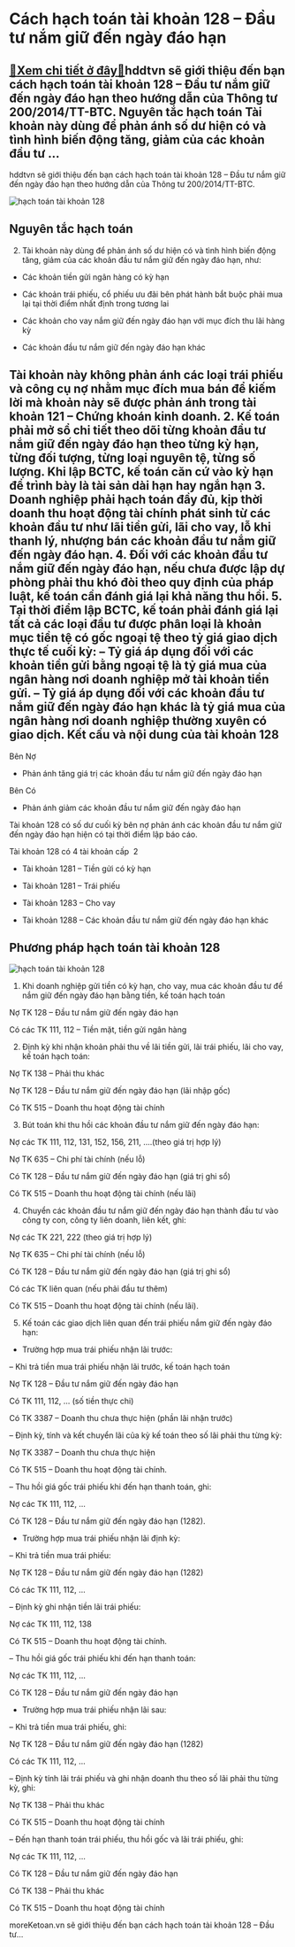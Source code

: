 Cách hạch toán tài khoản 128 – Đầu tư nắm giữ đến ngày đáo hạn
==============================================================

[:gift:Xem chi tiết ở đây:gift:](https://hddtvn.com/cach-hach-toan-tai-khoan-128-dau-tu-nam-giu-den-ngay-dao-han/)hddtvn sẽ giới thiệu đến bạn cách hạch toán tài khoản 128 – Đầu tư nắm giữ đến ngày đáo hạn theo hướng dẫn của Thông tư 200/2014/TT-BTC. Nguyên tắc hạch toán Tài khoản này dùng để phản ánh số dư hiện có và tình hình biến động tăng, giảm của các khoản đầu tư …
-------------------------------------------------------------------------------------------------------------------------------------------------------------------------------------------------------------------------------------------------------------------

hddtvn sẽ giới thiệu đến bạn cách hạch toán tài khoản 128 – Đầu tư nắm giữ đến ngày đáo hạn theo hướng dẫn của Thông tư 200/2014/TT-BTC.


![hạch toán tài khoản 128](https://hddtvn.com/wp-content/uploads/2021/01/đàu-tư.jpg)


Nguyên tắc hạch toán
--------------------




2. Tài khoản này dùng để phản ánh số dư hiện có và tình hình biến động tăng, giảm của các khoản đầu tư nắm giữ đến ngày đáo hạn, như:





* Các khoản tiền gửi ngân hàng có kỳ hạn

* Các khoản trái phiếu, cổ phiếu ưu đãi bên phát hành bắt buộc phải mua lại tại thời điểm nhất định trong tương lai

* Các khoản cho vay nắm giữ đến ngày đáo hạn với mục đích thu lãi hàng kỳ

* Các khoản đầu tư nắm giữ đến ngày đáo hạn khác



Tài khoản này không phản ánh các loại trái phiếu và công cụ nợ nhằm mục đích mua bán để kiếm lời mà khoản này sẽ được phản ánh trong tài khoản 121 – Chứng khoán kinh doanh.
2. Kế toán phải mở sổ chi tiết theo dõi từng khoản đầu tư nắm giữ đến ngày đáo hạn theo từng kỳ hạn, từng đối tượng, từng loại nguyên tệ, từng số lượng.
Khi lập BCTC, kế toán căn cứ vào kỳ hạn để trình bày là tài sản dài hạn hay ngắn hạn
3. Doanh nghiệp phải hạch toán đầy đủ, kịp thời doanh thu hoạt động tài chính phát sinh từ các khoản đầu tư như lãi tiền gửi, lãi cho vay, lỗ khi thanh lý, nhượng bán các khoản đầu tư nắm giữ đến ngày đáo hạn.
4. Đối với các khoản đầu tư nắm giữ đến ngày đáo hạn, nếu chưa được lập dự phòng phải thu khó đòi theo quy định của pháp luật, kế toán cần đánh giá lại khả năng thu hồi.
5. Tại thời điểm lập BCTC, kế toán phải đánh giá lại tất cả các loại đầu tư được phân loại là khoản mục tiền tệ có gốc ngoại tệ theo tỷ giá giao dịch thực tế cuối kỳ:
– Tỷ giá áp dụng đối với các khoản tiền gửi bằng ngoại tệ là tỷ giá mua của ngân hàng nơi doanh nghiệp mở tài khoản tiền gửi.
– Tỷ giá áp dụng đối với các khoản đầu tư nắm giữ đến ngày đáo hạn khác là tỷ giá mua của ngân hàng nơi doanh nghiệp thường xuyên có giao dịch.
Kết cấu và nội dung của tài khoản 128
-------------------------------------


Bên Nợ




* Phản ánh tăng giá trị các khoản đầu tư nắm giữ đến ngày đáo hạn



Bên Có




* Phản ánh giảm các khoản đầu tư nắm giữ đến ngày đáo hạn



Tài khoản 128 có số dư cuối kỳ bên nợ phản ánh các khoản đầu tư nắm giữ đến ngày đáo hạn hiện có tại thời điểm lập báo cáo.


Tài khoản 128 có 4 tài khoản cấp  2




* Tài khoản 1281 – Tiền gửi có kỳ hạn

* Tài khoản 1281 – Trái phiếu

* Tài khoản 1283 – Cho vay

* Tài khoản 1288 – Các khoản đầu tư nắm giữ đến ngày đáo hạn khác



Phương pháp hạch toán tài khoản 128
-----------------------------------


![hạch toán tài khoản 128](https://hddtvn.com/wp-content/uploads/2021/01/đầu-tư.jpg)


1. Khi doanh nghiệp gửi tiền có kỳ hạn, cho vay, mua các khoản đầu tư để nắm giữ đến ngày đáo hạn bằng tiền, kế toán hạch toán


Nợ TK 128 – Đầu tư nắm giữ đến ngày đáo hạn


Có các TK 111, 112 – Tiền mặt, tiền gửi ngân hàng


2. Định kỳ khi nhận khoản phải thu về lãi tiền gửi, lãi trái phiếu, lãi cho vay, kế toán hạch toán:


Nợ TK 138 – Phải thu khác


Nợ TK 128 – Đầu tư nắm giữ đến ngày đáo hạn (lãi nhập gốc)


Có TK 515 – Doanh thu hoạt động tài chính


3. Bút toán khi thu hồi các khoản đầu tư nắm giữ đến ngày đáo hạn:


Nợ các TK 111, 112, 131, 152, 156, 211, ….(theo giá trị hợp lý)


Nợ TK 635 – Chi phí tài chính (nếu lỗ)


Có TK 128 – Đầu tư nắm giữ đến ngày đáo hạn (giá trị ghi sổ)


Có TK 515 – Doanh thu hoạt động tài chính (nếu lãi)


4. Chuyển các khoản đầu tư nắm giữ đến ngày đáo hạn thành đầu tư vào công ty con, công ty liên doanh, liên kết, ghi:


Nợ các TK 221, 222 (theo giá trị hợp lý)


Nợ TK 635 – Chi phí tài chính (nếu lỗ)


Có TK 128 – Đầu tư nắm giữ đến ngày đáo hạn (giá trị ghi sổ)


Có các TK liên quan (nếu phải đầu tư thêm)


Có TK 515 – Doanh thu hoạt động tài chính (nếu lãi).


5. Kế toán các giao dịch liên quan đến trái phiếu nắm giữ đến ngày đáo hạn:




* Trường hợp mua trái phiếu nhận lãi trước:



– Khi trả tiền mua trái phiếu nhận lãi trước, kế toán hạch toán


Nợ TK 128 – Đầu tư nắm giữ đến ngày đáo hạn


Có TK 111, 112, … (số tiền thực chi)


Có TK 3387 – Doanh thu chưa thực hiện (phần lãi nhận trước)


– Định kỳ, tính và kết chuyển lãi của kỳ kế toán theo số lãi phải thu từng kỳ:


Nợ TK 3387 – Doanh thu chưa thực hiện


Có TK 515 – Doanh thu hoạt động tài chính.


– Thu hồi giá gốc trái phiếu khi đến hạn thanh toán, ghi:


Nợ các TK 111, 112, …


Có TK 128 – Đầu tư nắm giữ đến ngày đáo hạn (1282).




* Trường hợp mua trái phiếu nhận lãi định kỳ:



– Khi trả tiền mua trái phiếu:


Nợ TK 128 – Đầu tư nắm giữ đến ngày đáo hạn (1282)


Có các TK 111, 112, …


– Định kỳ ghi nhận tiền lãi trái phiếu:


Nợ các TK 111, 112, 138


Có TK 515 – Doanh thu hoạt động tài chính.


– Thu hồi giá gốc trái phiếu khi đến hạn thanh toán:


Nợ các TK 111, 112, …


Có TK 128 – Đầu tư nắm giữ đến ngày đáo hạn




* Trường hợp mua trái phiếu nhận lãi sau:



– Khi trả tiền mua trái phiếu, ghi:


Nợ TK 128 – Đầu tư nắm giữ đến ngày đáo hạn (1282)


Có các TK 111, 112, …


– Định kỳ tính lãi trái phiếu và ghi nhận doanh thu theo số lãi phải thu từng kỳ, ghi:


Nợ TK 138 – Phải thu khác


Có TK 515 – Doanh thu hoạt động tài chính


– Đến hạn thanh toán trái phiếu, thu hồi gốc và lãi trái phiếu, ghi:


Nợ các TK 111, 112, …


Có TK 128 – Đầu tư nắm giữ đến ngày đáo hạn


Có TK 138 – Phải thu khác


Có TK 515 – Doanh thu hoạt động tài chính



moreKetoan.vn sẽ giới thiệu đến bạn cách hạch toán tài khoản 128 – Đầu tư…

